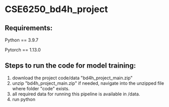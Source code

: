 # CSE6250_bd4h_project
## Requirements:
Python == 3.9.7

Pytorch == 1.13.0

## Steps to run the code for model training:
1. download the project code/data "bd4h_project_main.zip"
2. unzip "bd4h_project_main.zip" if needed, navigate into the unzipped file where folder "code" exists.
3. all required data for running this pipeline is available in /data. 
4. run python 

